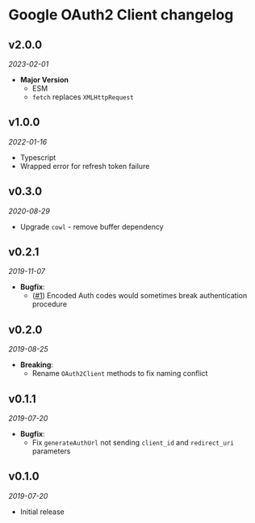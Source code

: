# Google OAuth2 Client changelog

## v2.0.0
_2023-02-01_

 * **Major Version**
   * ESM
   * `fetch` replaces `XMLHttpRequest`

## v1.0.0
_2022-01-16_

 * Typescript
 * Wrapped error for refresh token failure

## v0.3.0
_2020-08-29_

 * Upgrade `cowl` - remove buffer dependency

## v0.2.1
_2019-11-07_

 * **Bugfix**:
   * ([#1](https://github.com/buttercup/google-oauth2-client/pull/1)) Encoded Auth codes would sometimes break authentication procedure

## v0.2.0
_2019-08-25_

 * **Breaking**:
   * Rename `OAuth2Client` methods to fix naming conflict

## v0.1.1
_2019-07-20_

 * **Bugfix**:
   * Fix `generateAuthUrl` not sending `client_id` and `redirect_uri` parameters

## v0.1.0
_2019-07-20_

 * Initial release
